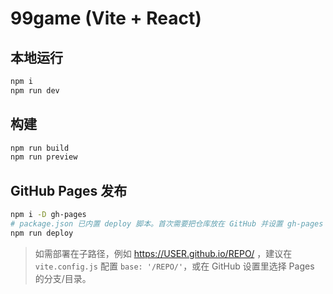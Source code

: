 # 99game (Vite + React)

## 本地运行
```bash
npm i
npm run dev
```

## 构建
```bash
npm run build
npm run preview
```

## GitHub Pages 发布
```bash
npm i -D gh-pages
# package.json 已内置 deploy 脚本。首次需要把仓库放在 GitHub 并设置 gh-pages 分支（gh-pages 包会自动创建）。
npm run deploy
```
> 如需部署在子路径，例如 https://USER.github.io/REPO/ ，建议在 `vite.config.js` 配置 `base: '/REPO/'`，或在 GitHub 设置里选择 Pages 的分支/目录。
